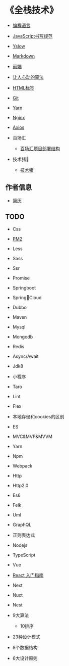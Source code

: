 # 《全栈技术》

- [编程语言](/pages/index.md)
- [JavaScript书写规范](/pages/standard/index.md)
- [Yslow](/pages/performance-optimization/yslow/index.md)
- [Markdown](/pages/markdown/index.md)
- [前端](/pages/fragmentation/font-end/index.md)
- [让人心动的算法](/pages/fragmentation/algorithm/index.md)
- [HTML标签](/pages/font-end/htmllabel/index.md)
- [Git](/pages/versioncontrol/git/index.md)
- [Yarn](/pages/package/yarn/index.md)
- [Nginx](/pages/back-end/nginx/index.md)
- [Axios](/pages/network/axios/index.md)

- 百场汇
    - [百场汇项目部署结构](/pages/project/baichanghui/index.md)
- 技术猪🐷
    - [技术猪](/pages/project/pig/index.md)

## 作者信息
- [简历](/pages/author/index.md)

## TODO
- Css
- [PM2](/demo/pm2/index.md)
- Less
- Sass
- Ssr
- Promise
- Springboot
- SpringCloud
- Dubbo
- Maven
- Mysql
- Mongodb
- Redis
- Async/Await
- Jdk8
- 小程序
- Taro
- Lint
- Flex
- 本地存储和cookies的区别
- ES
- MVC&MVP&MVVM
- Yarn
- Npm   
- Webpack
- Http
- Http2.0
- Es6
- Felk
- Uml
- GraphQL
- 正则表达式

- Nodejs
- TypeScript
- Vue
- [React 入门指南]()
- Next
- Nuxt
- Nest
- 9大算法
    - 10排序
- 23种设计模式
- 8个数据结构
- 6大设计原则
